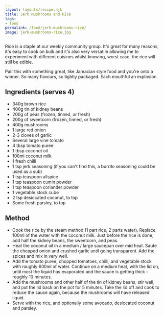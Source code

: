 ```yaml
---
layout: layouts/recipe.njk
title: Jerk Mushrooms and Rice
tags:
- food
permalink: /food/jerk-mushrooms-rice/
image: jerk-mushrooms-rice.jpg
---
```


Rice is a staple at our weekly community group. It's great for many reasons, it's easy to cook on bulk and it's also very versatile allowing me to experiment with different cuisines whilst knowing, worst case, the rice will still be edible.

Pair this with something great, like Jamacian style food and you're onto a winner. So many flavours, so tightly packaged. Each mouthful an explosion.

## Ingredients (serves 4)
- 340g brown rice
- 400g tin of kidney beans
- 200g of peas (frozen, tinned, or fresh)
- 200g of sweetcorn (frozen, tinned, or fresh)
- 400g mushrooms
- 1 large red onion
- 2-3 cloves of garlic
- Several large vine tomato
- 4 tbsp tomato puree
- 1 tbsp coconut oil
- 100ml coconut milk
- 1 fresh chilli
- 1 tsp jerk seasoning (if you can't find this, a burrito seasoning could be used as a sub)
- 1 tsp teaspoon allspice
- 1 tsp teaspoon cumin powder
- 1 tsp teaspoon coriander powder
- 1 vegetable stock cube
- 2 tsp desiccated coconut, to top
- Some fresh parsley, to top

## Method
- Cook the rice by the steam method (1 part rice, 2 parts water). Replace 100ml of the water with the coconut milk. Just before the rice is done, add half the kidney beans, the sweetcorn, and peas.
- Heat the coconut oil in a medium / large saucepan over mid heat. Saute the chopped onion and crushed garlic until going transparent. Add the spices and mix in very well.
- Add the tomato puree, chopped tomatoes, chilli, and vegetable stock with roughly 600ml of water. Continue on a medium heat, with the lid on, until most the liquid has evaporated and the sauce is getting thick - roughly 10 minutes.
- Add the mushrooms and other half of the tin of kidney beans, stir well, and put the lid back on the pot for 5 minutes. Take the lid off and cook to reduce the sauce again, because the mushrooms will have released liquid.
- Serve with the rice, and optionally some avocado, desiccated coconut and parsley.
